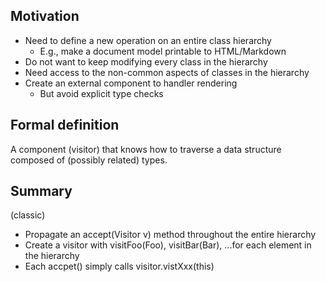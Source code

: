 ## Motivation

- Need to define a new operation on an entire class hierarchy
  - E.g., make a document model printable to HTML/Markdown
- Do not want to keep modifying every class in the hierarchy
- Need access to the non-common aspects of classes in the hierarchy
- Create an external component to handler rendering
  - But avoid explicit type checks

## Formal definition

A component (visitor) that knows how to traverse a data structure composed of (possibly related) types.

## Summary

(classic)

- Propagate an accept(Visitor v) method throughout the entire hierarchy
- Create a visitor with visitFoo(Foo), visitBar(Bar), ...for each element in the hierarchy
- Each accpet() simply calls visitor.vistXxx(this)
